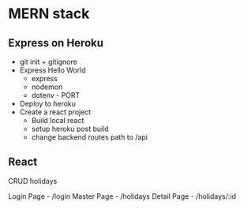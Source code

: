 # MERN stack

## Express on Heroku

- git init + gitignore
- Express Hello World
  - express
  - nodemon
  - dotenv - PORT
- Deploy to heroku
- Create a react project
  - Build local react
  - setup heroku post build
  - change backend routes path to /api

## React

CRUD holidays

Login Page - /login
Master Page - /holidays
Detail Page - /holidays/:id
